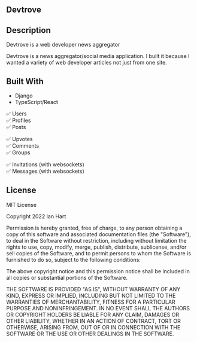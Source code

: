 ## Devtrove

## Description
Devtrove is a web developer news aggregator



Devtrove is a news aggregator/social media application. I built it because
I wanted a variety of web developer articles not just from one site.

## Built With
- Django
- TypeScript/React



 ✅ Users </br>
 ✅ Profiles</br>
 ✅ Posts</br>


 ✅ Upvotes</br>
 ✅ Comments</br>
 ✅ Groups</br>


 ✅ Invitations (with websockets)</br>
 ✅ Messages (with websockets)</br>




## License

MIT License

Copyright 2022 Ian Hart

Permission is hereby granted, free of charge, to any person obtaining a copy
of this software and associated documentation files (the "Software"), to deal
in the Software without restriction, including without limitation the rights
to use, copy, modify, merge, publish, distribute, sublicense, and/or sell
copies of the Software, and to permit persons to whom the Software is
furnished to do so, subject to the following conditions:

The above copyright notice and this permission notice shall be included in all
copies or substantial portions of the Software.

THE SOFTWARE IS PROVIDED "AS IS", WITHOUT WARRANTY OF ANY KIND, EXPRESS OR
IMPLIED, INCLUDING BUT NOT LIMITED TO THE WARRANTIES OF MERCHANTABILITY,
FITNESS FOR A PARTICULAR PURPOSE AND NONINFRINGEMENT. IN NO EVENT SHALL THE
AUTHORS OR COPYRIGHT HOLDERS BE LIABLE FOR ANY CLAIM, DAMAGES OR OTHER
LIABILITY, WHETHER IN AN ACTION OF CONTRACT, TORT OR OTHERWISE, ARISING FROM,
OUT OF OR IN CONNECTION WITH THE SOFTWARE OR THE USE OR OTHER DEALINGS IN THE
SOFTWARE.
